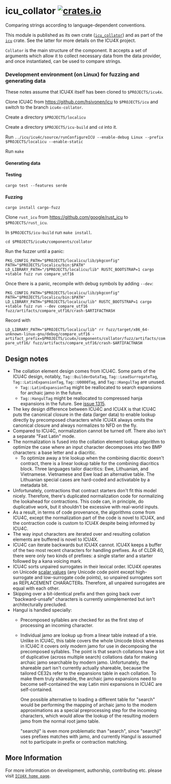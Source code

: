 # icu_collator [![crates.io](https://img.shields.io/crates/v/icu_collator)](https://crates.io/crates/icu_collator)

Comparing strings according to language-dependent conventions.

This module is published as its own crate ([`icu_collator`](https://docs.rs/icu_collator/latest/icu_collator/))
and as part of the [`icu`](https://docs.rs/icu/latest/icu/) crate. See the latter for more details on the ICU4X project.

`Collator` is the main structure of the component. It accepts a set of arguments
which allow it to collect necessary data from the data provider, and once
instantiated, can be used to compare strings.

### Development environment (on Linux) for fuzzing and generating data

These notes assume that ICU4X itself has been cloned to `$PROJECTS/icu4x`.

Clone ICU4C from <https://github.com/hsivonen/icu> to `$PROJECTS/icu` and switch
to the branch `icu4x-collator`.

Create a directory `$PROJECTS/localicu`

Create a directory `$PROJECTS/icu-build` and `cd` into it.

Run `../icu/icu4c/source/runConfigureICU --enable-debug Linux --prefix $PROJECTS/localicu --enable-static`

Run `make`

#### Generating data



#### Testing

`cargo test --features serde`

#### Fuzzing

`cargo install cargo-fuzz`

Clone `rust_icu` from <https://github.com/google/rust_icu> to `$PROJECTS/rust_icu`.

In `$PROJECTS/icu-build` run `make install`.

`cd $PROJECTS/icu4x/components/collator`

Run the fuzzer until a panic:

`PKG_CONFIG_PATH="$PROJECTS/localicu/lib/pkgconfig" PATH="$PROJECTS/localicu/bin:$PATH" LD_LIBRARY_PATH="/$PROJECTS/localicu/lib" RUSTC_BOOTSTRAP=1 cargo +stable fuzz run compare_utf16`

Once there is a panic, recompile with debug symbols by adding `--dev`:

`PKG_CONFIG_PATH="$PROJECTS/localicu/lib/pkgconfig" PATH="$PROJECTS/localicu/bin:$PATH" LD_LIBRARY_PATH="$PROJECTS/localicu/lib" RUSTC_BOOTSTRAP=1 cargo +stable fuzz run --dev compare_utf16 fuzz/artifacts/compare_utf16/crash-$ARTIFACTHASH`

Record with

`LD_LIBRARY_PATH="$PROJECTS/localicu/lib" rr fuzz/target/x86_64-unknown-linux-gnu/debug/compare_utf16 -artifact_prefix=$PROJECTS/icu4x/components/collator/fuzz/artifacts/compare_utf16/ fuzz/artifacts/compare_utf16/crash-$ARTIFACTHASH`

## Design notes

* The collation element design comes from ICU4C. Some parts of the ICU4C design, notably,
  `Tag::BuilderDataTag`, `Tag::LeadSurrogateTag`, `Tag::LatinExpansionTag`, `Tag::U0000Tag`,
  and `Tag::HangulTag` are unused.
  - `Tag::LatinExpansionTag` might be reallocated to search expansions for archaic jamo
    in the future.
  - `Tag::HangulTag` might be reallocated to compressed hanja expansions in the future.
    See [issue 1315](https://github.com/unicode-org/icu4x/issues/1315).
* The key design difference between ICU4C and ICU4X is that ICU4C puts the canonical
  closure in the data (larger data) to enable lookup directly by precomposed characters
  while ICU4X always omits the canonical closure and always normalizes to NFD on the fly.
* Compared to ICU4C, normalization cannot be turned off. There also isn't a separate
  "Fast Latin" mode.
* The normalization is fused into the collation element lookup algorithm to optimize the
  case where an input character decomposes into two BMP characters: a base letter and a
  diacritic.
  - To optimize away a trie lookup when the combining diacritic doesn't contract,
    there is a linear lookup table for the combining diacritics block. Three languages
    tailor diacritics: Ewe, Lithuanian, and Vietnamese. Vietnamese and Ewe load an
    alternative table. The Lithuanian special cases are hard-coded and activatable by
    a metadata bit.
* Unfortunately, contractions that contract starters don't fit this model nicely. Therefore,
  there's duplicated normalization code for normalizing the lookahead for contractions.
  This code can, in principle, do duplicative work, but it shouldn't be excessive with
  real-world inputs.
* As a result, in terms of code provenance, the algorithms come from ICU4C, except the
  normalization part of the code is novel to ICU4X, and the contraction code is custom
  to ICU4X despite being informed by ICU4C.
* The way input characters are iterated over and resulting collation elements are
  buffered is novel to ICU4X.
* ICU4C can iterate backwards but ICU4X cannot. ICU4X keeps a buffer of the two most
  recent characters for handling prefixes. As of CLDR 40, there were only two kinds
  of prefixes: a single starter and a starter followed by a kana voicing mark.
* ICU4C sorts unpaired surrogates in their lexical order. ICU4X operates on Unicode
  [scalar values](https://unicode.org/glossary/#unicode_scalar_value) (any Unicode
  code point except high-surrogate and low-surrogate code points), so unpaired
  surrogates sort as REPLACEMENT CHARACTERs. Therefore, all unpaired
  surrogates are equal with each other.
* Skipping over a bit-identical prefix and then going back over "backward-unsafe"
  characters is currently unimplemented but isn't architecturally precluded.
* Hangul is handled specially:
  - Precomposed syllables are checked for as the first step of processing an
    incoming character.
  - Individual jamo are lookup up from a linear table instead of a trie. Unlike
    in ICU4C, this table covers the whole Unicode block whereas in ICU4C it covers
    only modern jamo for use in decomposing the precomposed syllables. The point
    is that search collations have a lot of duplicative (across multiple search)
    collations data for making archaic jamo searchable by modern jamo.
    Unfortunately, the shareable part isn't currently actually shareable, because
    the tailored CE32s refer to the expansions table in each collation. To make
    them truly shareable, the archaic jamo expansions need to become self-contained
    the way Latin mini expansions in ICU4C are self-contained.

    One possible alternative to loading a different table for "search" would be
    performing the mapping of archaic jamo to the modern approximations as a
    special preprocessing step for the incoming characters, which would allow
    the lookup of the resulting modern jamo from the normal root jamo table.

    "searchjl" is even more problematic than "search", since "searchjl" uses
    prefixes matches with jamo, and currently Hangul is assumed not to participate
    in prefix or contraction matching.

## More Information

For more information on development, authorship, contributing etc. please visit [`ICU4X home page`](https://github.com/unicode-org/icu4x).
